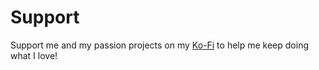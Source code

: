# Support

Support me and my passion projects on my [Ko-Fi](https://ko-fi.com/minemaker0430) to help me keep doing what I love!